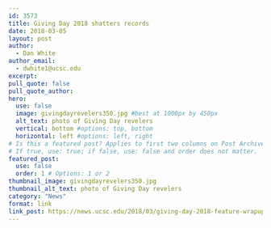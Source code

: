 ```yaml
---
id: 3573
title: Giving Day 2018 shatters records
date: 2018-03-05
layout: post
author:
  - Dan White
author_email:
  - dwhite1@ucsc.edu
excerpt: 
pull_quote: false
pull_quote_author:
hero:
  use: false
  image: givingdayrevelers350.jpg #best at 1000px by 450px
  alt_text: photo of Giving Day revelers
  vertical: bottom #options: top, bottom
  horizontal: left #options: left, right
# Is this a featured post? Applies to first two columns on Post Archive Page.
# If true, use: true; if false, use: false and order does not matter.
featured_post:
  use: false
  order: 1 # Options: 1 or 2
thumbnail_image: givingdayrevelers350.jpg
thumbnail_alt_text: photo of Giving Day revelers
category: "News"
format: link
link_post: https://news.ucsc.edu/2018/03/giving-day-2018-feature-wrapup.html
---
```

